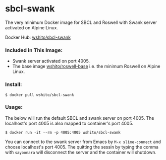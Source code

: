 # sbcl-swank
The very minimum Docker image for SBCL and Roswell with Swank server activated on Alpine Linux.

Docker Hub: [wshito/sbcl-swank](https://hub.docker.com/r/wshito/sbcl-swank/)

### Included in This Image:

- Swank server activated on port 4005.
- The base image [wshito/roswell-base](https://hub.docker.com/r/wshito/roswell-base/) i.e. the minimum Roswell on Alpine Linux.

### Install:

`$ docker pull wshito/sbcl-swank`

### Usage:

The below will run the default SBCL and swank server on port 4005.  The localhost's port 4005 is also mapped to container's port 4005.

`$ docker run -it --rm -p 4005:4005 wshito/sbcl-swank`

You can connect to the swank server from Emacs by `M-x slime-connect` and choose localhost's port 4005.  The quitting the sessin by typing the comma with `sayoonara` will disconnect the server and the container will shutdown.
